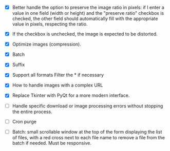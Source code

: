 - [x] Better handle the option to preserve the image ratio in pixels: if I enter a value in one field (width or height) and the "preserve ratio" checkbox is checked, the other field should automatically fill with the appropriate value in pixels, respecting the ratio.  
- [x] If the checkbox is unchecked, the image is expected to be distorted.

- [x] Optimize images (compression).

- [x] Batch

- [x] Suffix

- [x] Support all formats Filter the \* if necessary

- [x] How to handle images with a complex URL

- [x] Replace Tkinter with PyQt for a more modern interface.

- [ ] Handle specific download or image processing errors without stopping the entire process.

- [ ] Cron purge

- [ ] Batch: small scrollable window at the top of the form displaying the list of files, with a red cross next to each file name to remove a file from the batch if needed. Must be responsive.
